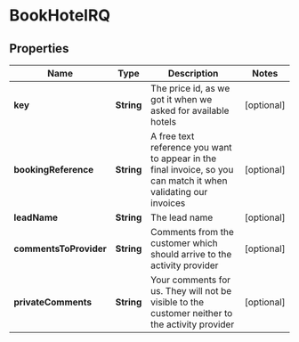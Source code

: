 
# BookHotelRQ

## Properties
Name | Type | Description | Notes
------------ | ------------- | ------------- | -------------
**key** | **String** | The price id, as we got it when we asked for available hotels |  [optional]
**bookingReference** | **String** | A free text reference you want to appear in the final invoice, so you can match it when validating our invoices |  [optional]
**leadName** | **String** | The lead name |  [optional]
**commentsToProvider** | **String** | Comments from the customer which should arrive to the activity provider |  [optional]
**privateComments** | **String** | Your comments for us. They will not be visible to the customer neither to the activity provider |  [optional]



